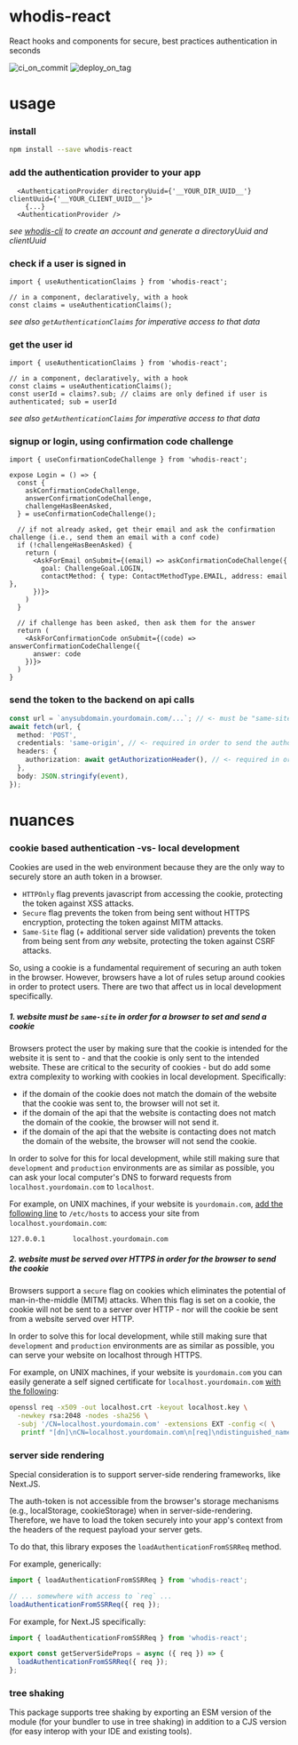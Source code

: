 # whodis-react

React hooks and components for secure, best practices authentication in seconds

![ci_on_commit](https://github.com/whodisio/whodis-react/workflows/ci_on_commit/badge.svg)
![deploy_on_tag](https://github.com/whodisio/whodis-react/workflows/deploy_on_tag/badge.svg)

# usage

### install

```sh
npm install --save whodis-react
```

### add the authentication provider to your app

```tsx
  <AuthenticationProvider directoryUuid={'__YOUR_DIR_UUID__'} clientUuid={'__YOUR_CLIENT_UUID__'}>
    {...}
  <AuthenticationProvider />
```

_see [whodis-cli](https://github.com/whodisio/whodis-cli) to create an account and generate a directoryUuid and clientUuid_

### check if a user is signed in

```tsx
import { useAuthenticationClaims } from 'whodis-react';

// in a component, declaratively, with a hook
const claims = useAuthenticationClaims();
```

_see also `getAuthenticationClaims` for imperative access to that data_

### get the user id

```tsx
import { useAuthenticationClaims } from 'whodis-react';

// in a component, declaratively, with a hook
const claims = useAuthenticationClaims();
const userId = claims?.sub; // claims are only defined if user is authenticated; sub = userId
```

_see also `getAuthenticationClaims` for imperative access to that data_

### signup or login, using confirmation code challenge

```tsx
import { useConfirmationCodeChallenge } from 'whodis-react';

expose Login = () => {
  const {
    askConfirmationCodeChallenge,
    answerConfirmationCodeChallenge,
    challengeHasBeenAsked,
  } = useConfirmationCodeChallenge();

  // if not already asked, get their email and ask the confirmation challenge (i.e., send them an email with a conf code)
  if (!challengeHasBeenAsked) {
    return (
      <AskForEmail onSubmit={(email) => askConfirmationCodeChallenge({
        goal: ChallengeGoal.LOGIN,
        contactMethod: { type: ContactMethodType.EMAIL, address: email },
      })}>
    )
  }

  // if challenge has been asked, then ask them for the answer
  return (
    <AskForConfirmationCode onSubmit={(code) => answerConfirmationCodeChallenge({
      answer: code
    })}>
  )
}
```

### send the token to the backend on api calls

```ts
const url = `anysubdomain.yourdomain.com/...`; // <- must be "same-site" as the website (i.e., domains must be same, subdomains can vary)
await fetch(url, {
  method: 'POST',
  credentials: 'same-origin', // <- required in order to send the authorization token from cookie storage (the raw auth token in client-side-rendering, safe from the XSS vulnerabilities of the client)
  headers: {
    authorization: await getAuthorizationHeader(), // <- required in order to send the authorization token from local storage (anti-csrf token in client-side-rendering, the raw auth token in server-side-rendering)
  },
  body: JSON.stringify(event),
});
```

# nuances

### cookie based authentication -vs- local development

Cookies are used in the web environment because they are the only way to securely store an auth token in a browser.

- `HTTPOnly` flag prevents javascript from accessing the cookie, protecting the token against XSS attacks.
- `Secure` flag prevents the token from being sent without HTTPS encryption, protecting the token against MITM attacks.
- `Same-Site` flag (+ additional server side validation) prevents the token from being sent from _any_ website, protecting the token against CSRF attacks.

So, using a cookie is a fundamental requirement of securing an auth token in the browser. However, browsers have a lot of rules setup around cookies in order to protect users. There are two that affect us in local development specifically.

##### 1. website must be `same-site` in order for a browser to set and send a cookie

Browsers protect the user by making sure that the cookie is intended for the website it is sent to - and that the cookie is only sent to the intended website. These are critical to the security of cookies - but do add some extra complexity to working with cookies in local development. Specifically:

- if the domain of the cookie does not match the domain of the website that the cookie was sent to, the browser will not set it.
- if the domain of the api that the website is contacting does not match the domain of the cookie, the browser will not send it.
- if the domain of the api that the website is contacting does not match the domain of the website, the browser will not send the cookie.

In order to solve for this for local development, while still making sure that `development` and `production` environments are as similar as possible, you can ask your local computer's DNS to forward requests from `localhost.yourdomain.com` to `localhost`.

For example, on UNIX machines, if your website is `yourdomain.com`, [add the following line](https://unix.stackexchange.com/a/421500/77522) to `/etc/hosts` to access your site from `localhost.yourdomain.com`:

```
127.0.0.1       localhost.yourdomain.com
```

##### 2. website must be served over HTTPS in order for the browser to send the cookie

Browsers support a `secure` flag on cookies which eliminates the potential of man-in-the-middle (MITM) attacks. When this flag is set on a cookie, the cookie will not be sent to a server over HTTP - nor will the cookie be sent from a website served over HTTP.

In order to solve this for local development, while still making sure that `development` and `production` environments are as similar as possible, you can serve your website on localhost through HTTPS.

For example, on UNIX machines, if your website is `yourdomain.com` you can easily generate a self signed certificate for `localhost.yourdomain.com` [with the following](https://letsencrypt.org/docs/certificates-for-localhost/):

```sh
openssl req -x509 -out localhost.crt -keyout localhost.key \
  -newkey rsa:2048 -nodes -sha256 \
  -subj '/CN=localhost.yourdomain.com' -extensions EXT -config <( \
   printf "[dn]\nCN=localhost.yourdomain.com\n[req]\ndistinguished_name = dn\n[EXT]\nsubjectAltName=DNS:localhost.yourdomain.com\nkeyUsage=digitalSignature\nextendedKeyUsage=serverAuth")
```

### server side rendering

Special consideration is to support server-side rendering frameworks, like Next.JS.

The auth-token is not accessible from the browser's storage mechanisms (e.g., localStorage, cookieStorage) when in server-side-rendering. Therefore, we have to load the token securely into your app's context from the headers of the request payload your server gets.

To do that, this library exposes the `loadAuthenticationFromSSRReq` method.

For example, generically:

```ts
import { loadAuthenticationFromSSRReq } from 'whodis-react';

// ... somewhere with access to `req` ...
loadAuthenticationFromSSRReq({ req });
```

For example, for Next.JS specifically:

```ts
import { loadAuthenticationFromSSRReq } from 'whodis-react';

export const getServerSideProps = async ({ req }) => {
  loadAuthenticationFromSSRReq({ req });
};
```

### tree shaking

This package supports tree shaking by exporting an ESM version of the module (for your bundler to use in tree shaking) in addition to a CJS version (for easy interop with your IDE and existing tools).
